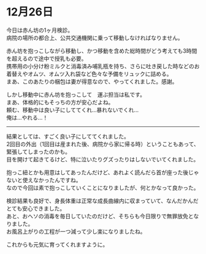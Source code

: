 # 12月26日

今日は赤ん坊の1ヶ月検診。  
病院の場所の都合上、公共交通機関に乗って移動しなければなりません。  

赤ん坊を抱っこしながら移動し、かつ移動を含めた総時間がどう考えても3時間を超えるので途中で授乳も必要。  
携帯用の小分け粉ミルクと消毒済み哺乳瓶を持ち、さらに吐き戻した時などのお着替えやオムツ、オムツ入れ袋など色々な予備をリュックに詰める。  
まあ、このあたりの梱包は妻が得意なので、やってくれました。感謝。

しかし移動中に赤ん坊を抱っこして　運ぶ担当は私です。  
まあ、体格的にもそっちの方が安心だよね。  
頼む、移動中は良い子にしててくれ…暴れないでくれ…  
俺は…やれる…！

----

結果としては、すごく良い子にしててくれました。  
2回目の外出（1回目は産まれた後、病院から家に帰る時）ということもあって、緊張してしまったのかも。  
目を開けて起きてるけど、特に泣いたりグズったりはしないでいてくれました。  

抱っこ紐とかも用意はしてあったんだけど、あれよく読んだら首が座った後じゃないと使えなかったんですね。  
なので今回は素で抱っこしていくことになりましたが、何とかなって良かった。

検診結果も良好で、身長体重は正常な成長曲線内に収まっていて、なんだかんだとても安心できました。  
あと、おへソの消毒を毎日していたのだけど、そちらも今日限りで無罪放免となりました。  
お風呂上がりの工程が一つ減って少し楽になりましたね。

これからも元気に育ってくれますように。

